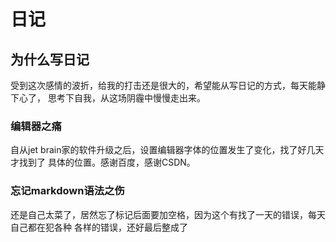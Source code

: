 # 日记
## 为什么写日记
受到这次感情的波折，给我的打击还是很大的，希望能从写日记的方式，每天能静下心了，
思考下自我，从这场阴霾中慢慢走出来。
### 编辑器之痛
自从jet brain家的软件升级之后，设置编辑器字体的位置发生了变化，找了好几天才找到了
具体的位置。感谢百度，感谢CSDN。
### 忘记markdown语法之伤
还是自己太菜了，居然忘了标记后面要加空格，因为这个有找了一天的错误，每天自己都在犯各种
各样的错误，还好最后整成了